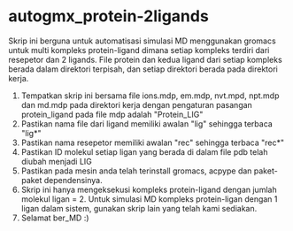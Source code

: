 # autogmx_protein-2ligands
Skrip ini berguna untuk automatisasi simulasi MD menggunakan gromacs untuk multi kompleks protein-ligand dimana setiap kompleks terdiri dari resepetor dan 2 ligands. File protein dan kedua ligand dari setiap kompleks berada dalam direktori terpisah, dan setiap direktori berada pada direktori kerja.

1. Tempatkan skrip ini bersama file ions.mdp, em.mdp, nvt.mpd, npt.mdp dan md.mdp pada direktori kerja dengan pengaturan pasangan protein_ligand pada file mdp adalah "Protein_LIG"
2. Pastikan nama file dari ligand memiliki awalan "lig" sehingga terbaca "lig*"
3. Pastikan nama resepetor memiliki awalan "rec" sehingga terbaca "rec*"
4. Pastikan ID molekul setiap ligan yang berada di dalam file pdb telah diubah menjadi LIG
5. Pastikan pada mesin anda telah terinstall gromacs, acpype dan paket-paket dependensinya.
6. Skrip ini hanya mengeksekusi kompleks protein-ligand dengan jumlah molekul ligan = 2. Untuk simulasi MD kompleks protein-ligan dengan 1 ligan dalam sistem, gunakan skrip lain yang telah kami sediakan.
7. Selamat ber_MD :)
